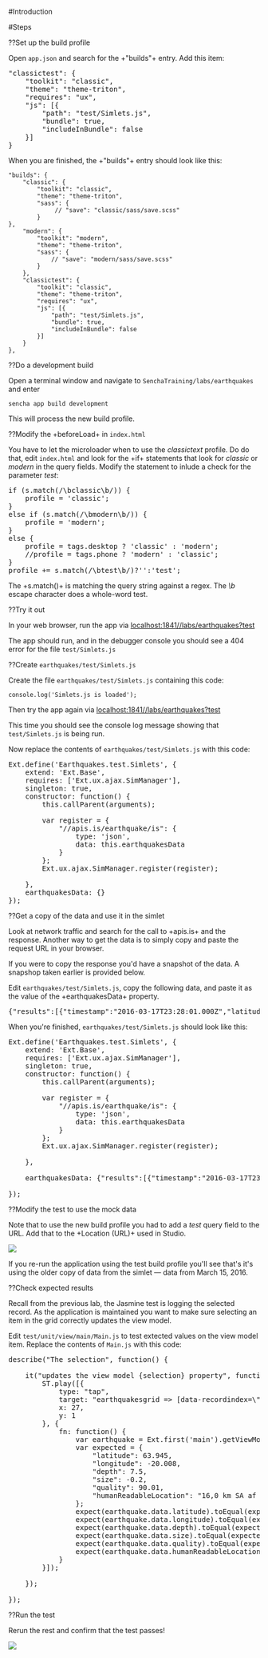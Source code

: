 #Introduction

#Steps

??Set up the build profile

Open `app.json` and search for the +"builds"+ entry. Add
this item:

<pre class="text runnable 250">
"classictest": {
    "toolkit": "classic",
    "theme": "theme-triton",
    "requires": "ux",
    "js": [{
        "path": "test/Simlets.js",
        "bundle": true,
        "includeInBundle": false
    }]
}</pre>

When you are finished, the +"builds"+ entry should look like this:

    "builds": {
        "classic": {
            "toolkit": "classic",
            "theme": "theme-triton",
            "sass": {
                 // "save": "classic/sass/save.scss"
            }
    },
        "modern": {
            "toolkit": "modern",
            "theme": "theme-triton",
            "sass": {
                // "save": "modern/sass/save.scss"
            }
        },
        "classictest": {
            "toolkit": "classic",
            "theme": "theme-triton",
            "requires": "ux",
            "js": [{
                "path": "test/Simlets.js",
                "bundle": true,
                "includeInBundle": false
            }]
        }
    },


??Do a development build

Open a terminal window and navigate to `SenchaTraining/labs/earthquakes` and enter

    sencha app build development

This will process the new build profile.


??Modify the +beforeLoad+ in `index.html`

You have to let the microloader when to use the *classictext* profile. Do 
do that, edit `index.html` and look for the +if+ statements that look for
*classic* or *modern* in the query fields. Modify the statement to inlude
a check for the parameter *test*:

<pre class="runnable readonly 250">
if (s.match(/\bclassic\b/)) {
    profile = 'classic';
}
else if (s.match(/\bmodern\b/)) {
    profile = 'modern';
}
else {
    profile = tags.desktop ? 'classic' : 'modern';
    //profile = tags.phone ? 'modern' : 'classic';
}
profile += s.match(/\btest\b/)?'':'test';
</pre>

The +s.match()+ is matching the query string against a regex. The *\b*
escape character does a whole-word test.

??Try it out

In your web browser, run the app via <a href="localhost:1841//labs/earthquakes?test" target="lab">localhost:1841//labs/earthquakes?test</a>

The app should run, and in the debugger console you should see a 404 error for the file `test/Simlets.js`

??Create `earthquakes/test/Simlets.js`

Create the file `earthquakes/test/Simlets.js` containing this code:
    
    console.log('Simlets.js is loaded');

Then try the app again via <a href="localhost:1841//labs/earthquakes?test" target="lab">localhost:1841//labs/earthquakes?test</a>

This time you should see the console log message showing that `test/Simlets.js` is being run.

Now replace the contents of `earthquakes/test/Simlets.js` with this code:

<pre class="runnable readonly">
Ext.define('Earthquakes.test.Simlets', {
    extend: 'Ext.Base',
    requires: ['Ext.ux.ajax.SimManager'],
    singleton: true,
    constructor: function() {
        this.callParent(arguments);

        var register = {
            "//apis.is/earthquake/is": {
                type: 'json',
                data: this.earthquakesData
            }
        };
        Ext.ux.ajax.SimManager.register(register);

    },
    earthquakesData: {}
});
</pre>


??Get a copy of the data and use it in the simlet

Look at network traffic and search for the call to +apis.is+ and the response. Another way to get
the data is to simply copy and paste the request URL in your browser.

If you were to copy the response you'd have a snapshot of the data. A snapshop taken earlier is provided below.

Edit `earthquakes/test/Simlets.js`, copy the following data, and paste it as the value of the +earthquakesData+ property.

<pre>
{"results":[{"timestamp":"2016-03-17T23:28:01.000Z","latitude":64.679,"longitude":-16.574,"depth":1.1,"size":0.7,"quality":55.87,"humanReadableLocation":"5,2 km NNA af Kverkfjöllum"},{"timestamp":"2016-03-17T23:25:05.000Z","latitude":64.017,"longitude":-21.407,"depth":5.6,"size":0.2,"quality":82.8,"humanReadableLocation":"0,5 km SSV af Hveradölum"},{"timestamp":"2016-03-17T22:23:36.000Z","latitude":64.019,"longitude":-21.407,"depth":4.6,"size":1,"quality":90.02,"humanReadableLocation":"0,4 km SV af Hveradölum"},{"timestamp":"2016-03-17T21:50:28.000Z","latitude":64.014,"longitude":-21.413,"depth":4.7,"size":-0.3,"quality":38.14,"humanReadableLocation":"1,0 km SV af Hveradölum"},{"timestamp":"2016-03-17T21:48:07.000Z","latitude":64.018,"longitude":-21.427,"depth":5.2,"size":1.7,"quality":90.04,"humanReadableLocation":"1,3 km VSV af Hveradölum"},{"timestamp":"2016-03-17T21:26:04.000Z","latitude":64.653,"longitude":-17.449,"depth":3.7,"size":0.9,"quality":46.02,"humanReadableLocation":"4,0 km ANA af Bárðarbungu"},{"timestamp":"2016-03-17T20:23:43.000Z","latitude":65.032,"longitude":-16.65,"depth":5.1,"size":1,"quality":31.31,"humanReadableLocation":"2,2 km VSV af Dreka"},{"timestamp":"2016-03-17T19:56:49.000Z","latitude":64.058,"longitude":-21.261,"depth":5.1,"size":0.2,"quality":30.57,"humanReadableLocation":"3,7 km SV af Hrómundartindi"},{"timestamp":"2016-03-17T18:03:20.000Z","latitude":66.39,"longitude":-17.917,"depth":7.1,"size":0.4,"quality":90.01,"humanReadableLocation":"17,3 km SSA af Grímsey"},{"timestamp":"2016-03-17T18:01:38.000Z","latitude":64.05,"longitude":-21.359,"depth":3.2,"size":0.3,"quality":81.1,"humanReadableLocation":"2,4 km NA af Hellisheiðarvirkjun"},{"timestamp":"2016-03-17T16:08:41.000Z","latitude":66.292,"longitude":-18.647,"depth":6.4,"size":-0.2,"quality":40.41,"humanReadableLocation":"21,3 km NA af Siglufirði"},{"timestamp":"2016-03-17T14:44:09.000Z","latitude":63.795,"longitude":-20.603,"depth":9.5,"size":0.3,"quality":90.01,"humanReadableLocation":"10,8 km VSV af Hellu"},{"timestamp":"2016-03-17T14:38:10.000Z","latitude":64.649,"longitude":-17.4,"depth":2,"size":0.9,"quality":90.01,"humanReadableLocation":"6,2 km A af Bárðarbungu"},{"timestamp":"2016-03-17T14:00:55.000Z","latitude":66.425,"longitude":-17.423,"depth":5.1,"size":0,"quality":78.77,"humanReadableLocation":"29,0 km ASA af Grímsey"},{"timestamp":"2016-03-17T12:57:16.000Z","latitude":64.055,"longitude":-21.262,"depth":3.2,"size":1.3,"quality":90.03,"humanReadableLocation":"4,0 km SV af Hrómundartindi"},{"timestamp":"2016-03-17T12:46:07.000Z","latitude":65.143,"longitude":-16.318,"depth":5.7,"size":1.3,"quality":90.01,"humanReadableLocation":"3,7 km SSA af Herðubreið"},{"timestamp":"2016-03-17T12:13:35.000Z","latitude":65.647,"longitude":-16.903,"depth":4.1,"size":-0.6,"quality":86.02,"humanReadableLocation":"9,9 km SV af Kröfluvirkjun"},{"timestamp":"2016-03-17T10:44:03.000Z","latitude":64.635,"longitude":-17.396,"depth":1,"size":0.7,"quality":71.65,"humanReadableLocation":"6,3 km A af Bárðarbungu"},{"timestamp":"2016-03-17T09:03:25.000Z","latitude":66.276,"longitude":-16.693,"depth":11.1,"size":0.1,"quality":80.53,"humanReadableLocation":"11,1 km VSV af Kópaskeri"},{"timestamp":"2016-03-17T08:07:14.000Z","latitude":66.32,"longitude":-17.037,"depth":1.1,"size":0,"quality":41.81,"humanReadableLocation":"26,2 km V af Kópaskeri"},{"timestamp":"2016-03-17T07:23:19.000Z","latitude":66.238,"longitude":-16.66,"depth":7.9,"size":-0.1,"quality":40.53,"humanReadableLocation":"11,7 km SV af Kópaskeri"},{"timestamp":"2016-03-17T06:42:49.000Z","latitude":66.257,"longitude":-16.702,"depth":6,"size":0,"quality":72.62,"humanReadableLocation":"12,2 km VSV af Kópaskeri"},{"timestamp":"2016-03-17T06:36:50.000Z","latitude":66.261,"longitude":-16.688,"depth":9.2,"size":0,"quality":85.72,"humanReadableLocation":"11,5 km VSV af Kópaskeri"},{"timestamp":"2016-03-17T00:33:26.000Z","latitude":64.624,"longitude":-17.531,"depth":1.1,"size":0.6,"quality":90.01,"humanReadableLocation":"1,8 km S af Bárðarbungu"},{"timestamp":"2016-03-17T00:15:47.000Z","latitude":67.988,"longitude":-18.19,"depth":4.8,"size":1.4,"quality":30.15,"humanReadableLocation":"95,6 km NNA af Kolbeinsey"},{"timestamp":"2016-03-16T23:50:44.000Z","latitude":67.006,"longitude":-17.596,"depth":5.4,"size":0.8,"quality":48.35,"humanReadableLocation":"49,5 km ASA af Kolbeinsey"},{"timestamp":"2016-03-16T23:42:47.000Z","latitude":67.004,"longitude":-17.571,"depth":1.1,"size":1.5,"quality":72.92,"humanReadableLocation":"50,6 km ASA af Kolbeinsey"},{"timestamp":"2016-03-16T23:36:35.000Z","latitude":64.626,"longitude":-17.529,"depth":1.1,"size":0.8,"quality":90.01,"humanReadableLocation":"1,6 km S af Bárðarbungu"},{"timestamp":"2016-03-16T23:33:21.000Z","latitude":64.599,"longitude":-17.431,"depth":1.1,"size":1.8,"quality":90.07,"humanReadableLocation":"6,5 km SA af Bárðarbungu"},{"timestamp":"2016-03-16T19:41:22.000Z","latitude":64.635,"longitude":-17.406,"depth":2.7,"size":0.3,"quality":38.39,"humanReadableLocation":"5,8 km A af Bárðarbungu"},{"timestamp":"2016-03-16T16:56:52.000Z","latitude":64.664,"longitude":-17.429,"depth":8.2,"size":0.9,"quality":69.12,"humanReadableLocation":"5,4 km ANA af Bárðarbungu"},{"timestamp":"2016-03-16T16:25:34.000Z","latitude":64.689,"longitude":-17.475,"depth":9.5,"size":0.3,"quality":81.21,"humanReadableLocation":"6,0 km NNA af Bárðarbungu"},{"timestamp":"2016-03-16T16:19:20.000Z","latitude":64.666,"longitude":-17.406,"depth":1.1,"size":1,"quality":90.01,"humanReadableLocation":"6,5 km ANA af Bárðarbungu"},{"timestamp":"2016-03-16T10:53:27.000Z","latitude":65.222,"longitude":-16.309,"depth":5.4,"size":1.2,"quality":73.78,"humanReadableLocation":"5,0 km NV af Herðubreiðarlindum"},{"timestamp":"2016-03-16T08:58:26.000Z","latitude":64.496,"longitude":-17.507,"depth":1.1,"size":-0.3,"quality":83.36,"humanReadableLocation":"14,5 km A af Hamrinum"},{"timestamp":"2016-03-16T08:54:16.000Z","latitude":64.484,"longitude":-17.46,"depth":3.7,"size":0.2,"quality":90.01,"humanReadableLocation":"12,6 km NV af Grímsfjalli"},{"timestamp":"2016-03-16T07:33:32.000Z","latitude":63.648,"longitude":-19.159,"depth":0.8,"size":-0.7,"quality":35.67,"humanReadableLocation":"4,6 km A af Goðabungu"},{"timestamp":"2016-03-16T07:09:38.000Z","latitude":67.3,"longitude":-17.821,"depth":12.7,"size":2,"quality":90.01,"humanReadableLocation":"40,6 km ANA af Kolbeinsey"},{"timestamp":"2016-03-16T06:54:39.000Z","latitude":66.268,"longitude":-16.686,"depth":10.4,"size":0.1,"quality":82.36,"humanReadableLocation":"11,1 km VSV af Kópaskeri"},{"timestamp":"2016-03-16T04:53:08.000Z","latitude":64.057,"longitude":-17.228,"depth":3,"size":0.3,"quality":38.52,"humanReadableLocation":"12,7 km VNV af Skaftafelli"},{"timestamp":"2016-03-16T04:22:40.000Z","latitude":67.708,"longitude":-17.922,"depth":5.2,"size":1.2,"quality":31.97,"humanReadableLocation":"70,1 km NNA af Kolbeinsey"},{"timestamp":"2016-03-16T04:03:59.000Z","latitude":67.148,"longitude":-17.79,"depth":4.8,"size":1.4,"quality":52.94,"humanReadableLocation":"38,4 km A af Kolbeinsey"},{"timestamp":"2016-03-16T03:27:47.000Z","latitude":68.124,"longitude":-18.256,"depth":5.2,"size":2.3,"quality":66.97,"humanReadableLocation":"109,9 km N af Kolbeinsey"},{"timestamp":"2016-03-16T01:55:09.000Z","latitude":63.941,"longitude":-20.008,"depth":8.2,"size":0.6,"quality":90.01,"humanReadableLocation":"16,3 km SA af Árnesi"},{"timestamp":"2016-03-16T01:54:27.000Z","latitude":63.945,"longitude":-20.008,"depth":7.5,"size":-0.2,"quality":90.01,"humanReadableLocation":"16,0 km SA af Árnesi"}]}
</pre>

When you're finished, `earthquakes/test/Simlets.js` should look like this:
<pre class="runnable readonly">
Ext.define('Earthquakes.test.Simlets', {
    extend: 'Ext.Base',
    requires: ['Ext.ux.ajax.SimManager'],
    singleton: true,
    constructor: function() {
        this.callParent(arguments);

        var register = {
            "//apis.is/earthquake/is": {
                type: 'json',
                data: this.earthquakesData
            }
        };
        Ext.ux.ajax.SimManager.register(register);

    },

    earthquakesData: {"results":[{"timestamp":"2016-03-17T23:28:01.000Z","latitude":64.679,"longitude":-16.574,"depth":1.1,"size":0.7,"quality":55.87,"humanReadableLocation":"5,2 km NNA af Kverkfjöllum"},{"timestamp":"2016-03-17T23:25:05.000Z","latitude":64.017,"longitude":-21.407,"depth":5.6,"size":0.2,"quality":82.8,"humanReadableLocation":"0,5 km SSV af Hveradölum"},{"timestamp":"2016-03-17T22:23:36.000Z","latitude":64.019,"longitude":-21.407,"depth":4.6,"size":1,"quality":90.02,"humanReadableLocation":"0,4 km SV af Hveradölum"},{"timestamp":"2016-03-17T21:50:28.000Z","latitude":64.014,"longitude":-21.413,"depth":4.7,"size":-0.3,"quality":38.14,"humanReadableLocation":"1,0 km SV af Hveradölum"},{"timestamp":"2016-03-17T21:48:07.000Z","latitude":64.018,"longitude":-21.427,"depth":5.2,"size":1.7,"quality":90.04,"humanReadableLocation":"1,3 km VSV af Hveradölum"},{"timestamp":"2016-03-17T21:26:04.000Z","latitude":64.653,"longitude":-17.449,"depth":3.7,"size":0.9,"quality":46.02,"humanReadableLocation":"4,0 km ANA af Bárðarbungu"},{"timestamp":"2016-03-17T20:23:43.000Z","latitude":65.032,"longitude":-16.65,"depth":5.1,"size":1,"quality":31.31,"humanReadableLocation":"2,2 km VSV af Dreka"},{"timestamp":"2016-03-17T19:56:49.000Z","latitude":64.058,"longitude":-21.261,"depth":5.1,"size":0.2,"quality":30.57,"humanReadableLocation":"3,7 km SV af Hrómundartindi"},{"timestamp":"2016-03-17T18:03:20.000Z","latitude":66.39,"longitude":-17.917,"depth":7.1,"size":0.4,"quality":90.01,"humanReadableLocation":"17,3 km SSA af Grímsey"},{"timestamp":"2016-03-17T18:01:38.000Z","latitude":64.05,"longitude":-21.359,"depth":3.2,"size":0.3,"quality":81.1,"humanReadableLocation":"2,4 km NA af Hellisheiðarvirkjun"},{"timestamp":"2016-03-17T16:08:41.000Z","latitude":66.292,"longitude":-18.647,"depth":6.4,"size":-0.2,"quality":40.41,"humanReadableLocation":"21,3 km NA af Siglufirði"},{"timestamp":"2016-03-17T14:44:09.000Z","latitude":63.795,"longitude":-20.603,"depth":9.5,"size":0.3,"quality":90.01,"humanReadableLocation":"10,8 km VSV af Hellu"},{"timestamp":"2016-03-17T14:38:10.000Z","latitude":64.649,"longitude":-17.4,"depth":2,"size":0.9,"quality":90.01,"humanReadableLocation":"6,2 km A af Bárðarbungu"},{"timestamp":"2016-03-17T14:00:55.000Z","latitude":66.425,"longitude":-17.423,"depth":5.1,"size":0,"quality":78.77,"humanReadableLocation":"29,0 km ASA af Grímsey"},{"timestamp":"2016-03-17T12:57:16.000Z","latitude":64.055,"longitude":-21.262,"depth":3.2,"size":1.3,"quality":90.03,"humanReadableLocation":"4,0 km SV af Hrómundartindi"},{"timestamp":"2016-03-17T12:46:07.000Z","latitude":65.143,"longitude":-16.318,"depth":5.7,"size":1.3,"quality":90.01,"humanReadableLocation":"3,7 km SSA af Herðubreið"},{"timestamp":"2016-03-17T12:13:35.000Z","latitude":65.647,"longitude":-16.903,"depth":4.1,"size":-0.6,"quality":86.02,"humanReadableLocation":"9,9 km SV af Kröfluvirkjun"},{"timestamp":"2016-03-17T10:44:03.000Z","latitude":64.635,"longitude":-17.396,"depth":1,"size":0.7,"quality":71.65,"humanReadableLocation":"6,3 km A af Bárðarbungu"},{"timestamp":"2016-03-17T09:03:25.000Z","latitude":66.276,"longitude":-16.693,"depth":11.1,"size":0.1,"quality":80.53,"humanReadableLocation":"11,1 km VSV af Kópaskeri"},{"timestamp":"2016-03-17T08:07:14.000Z","latitude":66.32,"longitude":-17.037,"depth":1.1,"size":0,"quality":41.81,"humanReadableLocation":"26,2 km V af Kópaskeri"},{"timestamp":"2016-03-17T07:23:19.000Z","latitude":66.238,"longitude":-16.66,"depth":7.9,"size":-0.1,"quality":40.53,"humanReadableLocation":"11,7 km SV af Kópaskeri"},{"timestamp":"2016-03-17T06:42:49.000Z","latitude":66.257,"longitude":-16.702,"depth":6,"size":0,"quality":72.62,"humanReadableLocation":"12,2 km VSV af Kópaskeri"},{"timestamp":"2016-03-17T06:36:50.000Z","latitude":66.261,"longitude":-16.688,"depth":9.2,"size":0,"quality":85.72,"humanReadableLocation":"11,5 km VSV af Kópaskeri"},{"timestamp":"2016-03-17T00:33:26.000Z","latitude":64.624,"longitude":-17.531,"depth":1.1,"size":0.6,"quality":90.01,"humanReadableLocation":"1,8 km S af Bárðarbungu"},{"timestamp":"2016-03-17T00:15:47.000Z","latitude":67.988,"longitude":-18.19,"depth":4.8,"size":1.4,"quality":30.15,"humanReadableLocation":"95,6 km NNA af Kolbeinsey"},{"timestamp":"2016-03-16T23:50:44.000Z","latitude":67.006,"longitude":-17.596,"depth":5.4,"size":0.8,"quality":48.35,"humanReadableLocation":"49,5 km ASA af Kolbeinsey"},{"timestamp":"2016-03-16T23:42:47.000Z","latitude":67.004,"longitude":-17.571,"depth":1.1,"size":1.5,"quality":72.92,"humanReadableLocation":"50,6 km ASA af Kolbeinsey"},{"timestamp":"2016-03-16T23:36:35.000Z","latitude":64.626,"longitude":-17.529,"depth":1.1,"size":0.8,"quality":90.01,"humanReadableLocation":"1,6 km S af Bárðarbungu"},{"timestamp":"2016-03-16T23:33:21.000Z","latitude":64.599,"longitude":-17.431,"depth":1.1,"size":1.8,"quality":90.07,"humanReadableLocation":"6,5 km SA af Bárðarbungu"},{"timestamp":"2016-03-16T19:41:22.000Z","latitude":64.635,"longitude":-17.406,"depth":2.7,"size":0.3,"quality":38.39,"humanReadableLocation":"5,8 km A af Bárðarbungu"},{"timestamp":"2016-03-16T16:56:52.000Z","latitude":64.664,"longitude":-17.429,"depth":8.2,"size":0.9,"quality":69.12,"humanReadableLocation":"5,4 km ANA af Bárðarbungu"},{"timestamp":"2016-03-16T16:25:34.000Z","latitude":64.689,"longitude":-17.475,"depth":9.5,"size":0.3,"quality":81.21,"humanReadableLocation":"6,0 km NNA af Bárðarbungu"},{"timestamp":"2016-03-16T16:19:20.000Z","latitude":64.666,"longitude":-17.406,"depth":1.1,"size":1,"quality":90.01,"humanReadableLocation":"6,5 km ANA af Bárðarbungu"},{"timestamp":"2016-03-16T10:53:27.000Z","latitude":65.222,"longitude":-16.309,"depth":5.4,"size":1.2,"quality":73.78,"humanReadableLocation":"5,0 km NV af Herðubreiðarlindum"},{"timestamp":"2016-03-16T08:58:26.000Z","latitude":64.496,"longitude":-17.507,"depth":1.1,"size":-0.3,"quality":83.36,"humanReadableLocation":"14,5 km A af Hamrinum"},{"timestamp":"2016-03-16T08:54:16.000Z","latitude":64.484,"longitude":-17.46,"depth":3.7,"size":0.2,"quality":90.01,"humanReadableLocation":"12,6 km NV af Grímsfjalli"},{"timestamp":"2016-03-16T07:33:32.000Z","latitude":63.648,"longitude":-19.159,"depth":0.8,"size":-0.7,"quality":35.67,"humanReadableLocation":"4,6 km A af Goðabungu"},{"timestamp":"2016-03-16T07:09:38.000Z","latitude":67.3,"longitude":-17.821,"depth":12.7,"size":2,"quality":90.01,"humanReadableLocation":"40,6 km ANA af Kolbeinsey"},{"timestamp":"2016-03-16T06:54:39.000Z","latitude":66.268,"longitude":-16.686,"depth":10.4,"size":0.1,"quality":82.36,"humanReadableLocation":"11,1 km VSV af Kópaskeri"},{"timestamp":"2016-03-16T04:53:08.000Z","latitude":64.057,"longitude":-17.228,"depth":3,"size":0.3,"quality":38.52,"humanReadableLocation":"12,7 km VNV af Skaftafelli"},{"timestamp":"2016-03-16T04:22:40.000Z","latitude":67.708,"longitude":-17.922,"depth":5.2,"size":1.2,"quality":31.97,"humanReadableLocation":"70,1 km NNA af Kolbeinsey"},{"timestamp":"2016-03-16T04:03:59.000Z","latitude":67.148,"longitude":-17.79,"depth":4.8,"size":1.4,"quality":52.94,"humanReadableLocation":"38,4 km A af Kolbeinsey"},{"timestamp":"2016-03-16T03:27:47.000Z","latitude":68.124,"longitude":-18.256,"depth":5.2,"size":2.3,"quality":66.97,"humanReadableLocation":"109,9 km N af Kolbeinsey"},{"timestamp":"2016-03-16T01:55:09.000Z","latitude":63.941,"longitude":-20.008,"depth":8.2,"size":0.6,"quality":90.01,"humanReadableLocation":"16,3 km SA af Árnesi"},{"timestamp":"2016-03-16T01:54:27.000Z","latitude":63.945,"longitude":-20.008,"depth":7.5,"size":-0.2,"quality":90.01,"humanReadableLocation":"16,0 km SA af Árnesi"}]}

});</pre>


??Modify the test to use the mock data

Note that to use the new build profile you had to add a *test* query field to the URL. Add that to the +Location (URL)+ 
used in Studio.

<img src="resources/images/senchatest/LocationAddTestParameter.jpg">

If you re-run the application using the test build profile you'll see that's it's using the older
copy of data from the simlet &mdash; data from March 15, 2016.

??Check expected results

Recall from the previous lab, the Jasmine test is logging the selected record. As the 
application is maintained you want to make sure selecting an item in the grid correctly
updates the view model. 

Edit `test/unit/view/main/Main.js` to test extected values on the view model item.
Replace the contents of `Main.js` with this code:

<pre class="runnable readonly">
describe("The selection", function() {

    it("updates the view model {selection} property", function() {
        ST.play([{
            type: "tap",
            target: "earthquakesgrid => [data-recordindex=\"0\"]",
            x: 27,
            y: 1
        }, {
            fn: function() {
                var earthquake = Ext.first('main').getViewModel().get('earthquake');
                var expected = {
                    "latitude": 63.945,
                    "longitude": -20.008,
                    "depth": 7.5,
                    "size": -0.2,
                    "quality": 90.01,
                    "humanReadableLocation": "16,0 km SA af \u00c1rnesi"
                };
                expect(earthquake.data.latitude).toEqual(expected.latitude);
                expect(earthquake.data.longitude).toEqual(expected.longitude);
                expect(earthquake.data.depth).toEqual(expected.depth);
                expect(earthquake.data.size).toEqual(expected.size);
                expect(earthquake.data.quality).toEqual(expected.quality);
                expect(earthquake.data.humanReadableLocation).toEqual(expected.humanReadableLocation);
            }
        }]);

    });

});
</pre>


??Run the test

Rerun the rest and confirm that the test passes!


<img src="resources/images/senchatest/EarthquakesTestPasses.jpg">



